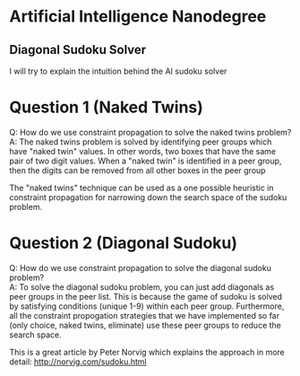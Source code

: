 # Artificial Intelligence Nanodegree
## Diagonal Sudoku Solver

I will try to explain the intuition behind the AI sudoku solver


# Question 1 (Naked Twins)
Q: How do we use constraint propagation to solve the naked twins problem?  
A: The naked twins problem is solved by identifying peer groups which have "naked twin" values.  In other words, two boxes that have the same pair of two digit values.  When a "naked twin" is identified in a peer group, then the digits can be removed from all other boxes in the peer group

The "naked twins" technique can be used as a one possible heuristic in constraint propagation for narrowing down the search space of the sudoku problem.


# Question 2 (Diagonal Sudoku)
Q: How do we use constraint propagation to solve the diagonal sudoku problem?  
A: To solve the diagonal sudoku problem, you can just add diagonals as peer groups in the peer list.  This is because the game of sudoku is solved by satisfying conditions (unique 1-9) within each peer group.   Furthermore, all the constraint propogation strategies that we have implemented so far (only choice, naked twins, eliminate) use these peer groups to reduce the search space.  


This is a great article by Peter Norvig which explains the approach in more detail:
http://norvig.com/sudoku.html
